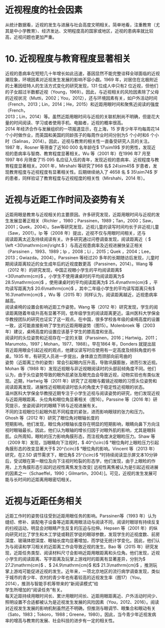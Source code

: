 # 近视程度的社会因素  
从统计数据看，近视的发生与进展与社会高度文明相关。简单地看，注重教育（尤其是中小学教育）、经济发达、文明程度高的国家或地区，近视的患病率就比较高，近视问题也更加严重。  
# 10. 近视程度与教育程度显著相关  
近视的患病率在短短几十年增长如此迅速，基因显然不能完整诠释全球面临的近视潮现象，环境因素对近视发生发展的影响不容小觑。1969 年，对居住在北极附近的土著因纽特人的生活方式变化的研究发现，131 位成人中只有2 位近视，但他们的子女超过半数都近视（Young，1969）。因此，与近视相关的风险因素除了父母的近视状况（Mutti，2002；You，2012），还与环境因素有关，如户外活动时间（French，2013；Lin，2014；He，2015）和近距用眼时间和聚焦近阅读的强度（French，  
2013；Lin，2014）等。虽然近距用眼时间与近视的关联机制尚不明确，但是花大量的时间阅读、学习或者使用手机、电脑者，近视的概率很高。  
2014 年经济合作与发展组织的一项报道显示，在上海，15 岁青少年平均每周花14 个小时做作业，而英国和美国的同龄孩子的每周作业时间分别为5 个小时和6 个小时（Salinas，2014）。因此，近视与教育的相关性一直备受研究人员的关注。  
1987 年，Rosner 等筛查了近160 000 名年龄在$ 17\sim19$  岁的男性，发现近视的患病率与智商、教育程度显著相关。Wu 等（2001 年）在1996 年7 月至1997 年6 月筛查了15 095 名应征入伍的青年，发现近视的患病率、近视程度与教育程度显著相关。2001 年，Mirshahi 等研究了968 名$ 24\sim45$  岁患者，发现教育程度与近视程度有显著相关性。后期继续纳入了 4658  名 $ 35\sim74$  岁的患者，同样验证了教育程度与近视程度的相关性（Mirshahi，2014 年）。  
#  近视与近距工作时间及姿势有关  
近距用眼是教育与近视相关的主要原因。许多研究发现，近距用眼时间与近视的发生发展显著正相关（Richler ，1980；Parssinen，1989；Tan，2000；Saw，2001；Quek，2004）。Saw等研究发现，近视儿童的读写时间均长于非近视儿童（Saw，2001）。Ip 等（2008 年）提出，近视不仅与用眼时间相关，还与  
阅读距离太近及持续阅读有关。许多研究通过问卷调查发现，阅读距离近（ $ \left <30\mathrm{cm}\right.$  ）与高近视患病率及近视进展快呈正相关 （Parssinen ，1993、1989；Ip ，2008；Li ，2015；Quek ，2004；Lee，2013；Gwiazda，2004）。Parssinen 等经过20 多年的长期随访后发现，儿童时期阅读距离较近的女生成年后的近视度数更高（Parssinen，2014）。Wang 等（2012 年）的研究发现，中国正视眼小学生的平均阅读距离$ <30\mathrm{cm}$    。小学生不使用课桌时的平均阅读距离为$ 28.5\mathrm{cm}$    ，使用课桌时的平均阅读距离为$ 25.4\mathrm{cm}$    ，平均读写距离为$ 20.6\mathrm{cm}$    ，其中二年级小学生的平均读写距离只有$ 16.3\mathrm{cm}$    。Wu 等（2015 年）同样认为，阅读距离越近，近视患病率越高。  
阅读桌椅的设置会影响近距工作姿势。Wang 等（2012 年）研究发现，学生的阅读距离随着年级升高有显著不同，低年级学生的阅读距离更近。温州医科大学保金华教授团队的研究也证实了这一观点。在中国，很多学校各年级的桌椅高度的设置一致，这可能直接影响了学生的近距用眼姿势（图15）。Molenbroek 等（2003 年）建议，桌椅高度的设置应该基于学生的膝高度和坐高。  
阅读时的头位姿势和近视存在一定的关联（Parssinen，2016；Hartwig，2011；Marumoto，1997；Mohan，1977、1988）。早在1864 年，Donders 就提出屈背近距用眼会引起近视的观点，他建议读写时应使用有一定高度及倾斜角度的书桌。1935 年，有研究人员进一步提出，身体直立而颈部向前弯曲的  
姿势（近距离工作的姿势）常会引起眼内压升高，导致巩膜膨胀，进而引发近视。Mohan 等（1988 年）发现近视眼与非近视眼阅读时的头部前倾角度不同。他们认为，由于头位姿势导致的眼外肌紧张及眼充血会导致近视，动物实验也有类似发现。近期，Hartwig 等（2011 年）研究了正视眼与戴镜近视眼的习惯头位姿势和阅读距离发现，进展性近视眼阅读时低头的角度大于稳定性近视眼的状态。  
温州医科大学保金华教授近期专注于小学生近视与阅读姿势的研究，他们发现近视与近距用眼距离、头位角和眼位角显著相关（图16）。Parssine 等（2016 年）研究提示，坐姿阅读时的眼睛下转与近视进展有关。  
不同的注视眼位引起眼外肌不同程度的紧张，进而影响眼球的张力和压力。Ghosh 等（2012 年）研究了眼位角对眼轴长度的  
短期影响。他们发现，眼位角对眼轴长度存在明显的短期影响，眼睛向鼻下方向注视时眼轴最长。因此，他们认为眼轴的增长归因于对眼外肌的影响，尤其是眼斜肌。众所周知，眼睑的压力影响角膜形态，而注视角度决定眼睑压力。Shaw 等（2009 年）发现，当眼睛向下注视时，$ 40^{\circ}$    °眼位角时上眼睑压力引起角膜形态的改变显著大于$ 20^{\circ}$    °眼位角的影响。Vincent 等（2013 年）研究，在2.5D 调节需求下，眼位角$ 25^{\circ}$    °时持续阅读显示屏文本10分钟后，受试眼在第一眼位及向下注视时睑裂的形态学，他们发现，由于上眼睑的作用，上方角膜形态引起的远视性离焦发生改变[ 远视性离焦被认为是引起近视进展的因素之一（Schaeffel，1990；Gilmartin，2004）]。可见，近视的发生发展可能与长时间的近距离用眼密切相关。  
#  近视与近距任务相关  
近距工作时的姿势往往受到近距用眼任务的影响。Parssinen等（1993 年）认为缝纫、修补、装配电子设备等近距离用眼活动与阅读不同，阅读时眼球有持续反复的扫视运动，明显会对眼睛产生反复的压迫与拉伸。Hepsen 等（2001 年）的纵向研究对比了学生和木工学徒或鞋匠学徒的眼球参数，发现学生的近视度数、前房深度、玻璃体腔深度、眼轴长度均显著增加，而学徒无统计学变化。因此，他们认为与阅读和学习相关的近距离工作会导致近视的发生。Bao 等（2015 年）研究发现，近距任务类型、阅读材料尺寸会影响近距用眼距离和头位角。他们发现，近视小学生的阅读距离、写字距离及玩掌上游戏时的距离有显著差异，分别为$ 27.2\mathrm{cm}$    、$ 24.9\mathrm{cm}$     和$ 21.3\mathrm{cm}$    ，推测玩掌上游戏可能促进近视的发生。近年来，一项北京地区的流行病学调查发现，类似于城市的青少年、农村的青少年也有着较高的近视发生率（图17）（You， 2014），推测与智能手机等带来的“新阅读模式”给  
学生所增加的“阅读任务”有关。  
每天近距持续用眼时间长、累计用眼时间长、近距用眼距离近、户外活动时间少、照明设置不合适都被认为是近视发生发展的风险因素（You，2012、2016）。阅读对近视发生发展的影响机制虽然还不明确，但推测与眼调节、眼集合和眼动有关（Sato，1983；Tokoro，1988；Greene，1980）。因此，当今青少年近视发病率的增高与教育的发展、社会科技的进步有一定的相关性。  
